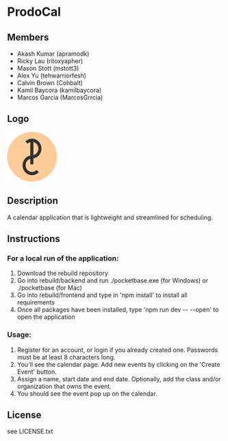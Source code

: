 # ProdoCal

## Members
- Akash Kumar (apramodk)
- Ricky Lau (ritoxyapher)
- Mason Stott (mstott3)
- Alex Yu (tehwarriorfesh)
- Calvin Brown (Cohbalt)
- Kamil Baycora (kamilbaycora)
- Marcos Garcia (MarcosGrrcia)

## Logo
![Logo](./frontend/src/lib/assets/logo.png)

## Description
A calendar application that is lightweight and streamlined for scheduling.

## Instructions
### For a local run of the application:
1. Download the rebuild repository
2. Go into rebuild/backend and run ./pocketbase.exe (for Windows) or ./pocketbase (for Mac)
3. Go into rebuild/frontend and type in 'npm install' to install all requirements
4. Once all packages have been installed, type 'npm run dev -- --open' to open the application

### Usage:
1. Register for an account, or login if you already created one. Passwords must be at least 8 characters long.
2. You'll see the calendar page. Add new events by clicking on the 'Create Event' button.
3. Assign a name, start date and end date. Optionally, add the class and/or organization that owns the event.
4. You should see the event pop up on the calendar.

## License
see LICENSE.txt
